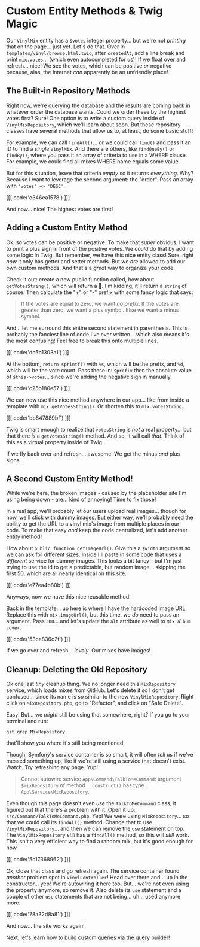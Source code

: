 # Custom Entity Methods & Twig Magic

Our `VinylMix` entity has a `$votes` integer property... but we're not *printing*
that on the page... just yet. Let's do that. Over in
`templates/vinyl/browse.html.twig`, after `createdAt`, add a line break
and print `mix.votes`... (which even autocompleted for us)! If we float over and
refresh... nice! We see the votes, which can be positive *or* negative because,
alas, the Internet *can* apparently be an unfriendly place!

## The Built-in Repository Methods

Right now, we're querying the database and the results are coming back in whatever
order the database wants. Could we order these by the highest votes first? Sure!
One option is to write a custom query inside of `VinylMixRepository`, which we'll
learn about soon. But these repository classes have several methods that allow us
to, at least, do some basic stuff!

For example, we can call `findAll()`... or we could call `find()` and
pass it an ID to find a *single* `VinylMix`. And there are others, like
`findOneBy()` or `findBy()`, where you pass it an array of criteria to use in
a WHERE clause. For example, we could find all mixes WHERE name equals some value.

But for this situation, leave that criteria *empty* so it returns *everything*.
Why? Because I want to leverage the second argument: the "order". Pass an
array with `'votes' => 'DESC'`.

[[[ code('e346ea1578') ]]]

And now... nice! The highest votes are first!

## Adding a Custom Entity Method

Ok, so votes can be positive or negative. To make that *super* obvious, I want
to print a plus sign in front of the positive votes. We *could* do that by adding
some logic in Twig. But remember, we have this nice entity class! Sure, right
*now* it only has getter and setter methods. But we *are* allowed to add our own
custom methods. And that's a *great* way to organize your code.

Check it out: create a new public function called, how about `getVotesString()`,
which will return a 🥝. I'm kidding, it'll return a `string` of course. Then calculate
the "+" or "-" prefix with some fancy logic that says:

> If the votes are equal to zero, we want *no prefix*. If the votes are greater
> than zero, we want a plus symbol. Else we want a minus symbol.

And... let me surround this entire second statement in parenthesis. This is probably
the fanciest line of code I've ever written... which also means it's the most
confusing! Feel free to break this onto multiple lines.

[[[ code('dc5b1303a1') ]]]

At the bottom, `return sprintf()` with `%s`, which will be the prefix, and
`%d`, which will be the vote count. Pass these in: `$prefix` then the absolute value
of `$this->votes`... since we're adding the negative sign in manually.

[[[ code('c25b180e57') ]]]

We can now use this nice method anywhere in our app... like from inside a template
with `mix.getVotesString()`. *Or* shorten this to `mix.votesString`.

[[[ code('bb847889bf') ]]]

Twig is smart enough to realize that `votesString` is *not* a real property...
but that there *is* a `getVotesString()` method. And so, it will call *that*.
Think of this as a virtual property inside of Twig.

If we fly back over and refresh... awesome! We get the minus *and* plus signs.

## A Second Custom Entity Method!

While we're here, the broken images - caused by the placeholder site
I'm using being down - are... kind of annoying! Time to fix those!

In a real app, we'll probably let our users upload real images... though for now,
we'll stick with dummy images. But either way, we'll probably need the ability to
get the URL to a vinyl mix's image from multiple places in our code. To make that
easy *and* keep the code centralized, let's add another entity method!

How about `public function getImageUrl()`. Give this a `$width` argument so we
can ask for different sizes. Inside I'll paste in some code that uses a *different*
service for dummy images. This looks a bit fancy - but I'm just trying to use the
id to get a predictable, but random image... skipping the first 50, which are all
nearly identical on this site.

[[[ code('e77ea4b80b') ]]]

Anyways, now we have this nice reusable method!

Back in the template... up here is where I have the hardcoded image URL. Replace
this with `mix.imageUrl()`, but this time, we *do* need to pass an argument. Pass
`300`... and let's update the `alt` attribute as well to `Mix album cover`.

[[[ code('53ce836c2f') ]]]

If we go over and refresh... *lovely*. Our mixes have images!

## Cleanup: Deleting the Old Repository

Ok one last *tiny* cleanup thing. We no longer need this `MixRepository` service,
which loads mixes from GitHub. Let's delete it so I don't get confused... since
its name is *so* similar to the new `VinylMixRepository`. Right click on `MixRepository.php`, go to "Refactor", and click on "Safe Delete".

Easy! But... we *might* still be using that somewhere, right? If you go to your
terminal and run:

```terminal
git grep MixRepository
```

that'll show you where it's still being mentioned.

Though, Symfony's service container is so smart, it will often *tell* us if we've
messed something up, like if we're still using a service that doesn't exist. Watch.
Try refreshing any page. Yup!

> Cannot autowire service `App\Command\TalkToMeCommand`: argument
> `$mixRepository` of method `__construct()` has type `App\Service\MixRepository`.

Even though this page doesn't even *use* the `TalkToMeCommand` class, it figured
out that there's a problem with it. Open it up: `src/Command/TalkToMeCommand.php`.
Yep! We were using `MixRepository`... so that we could call its `findAll()` method.
Change that to use `VinylMixRepository`... and then we can remove the `use` statement
on top. The `VinylMixRepository` *still* has a `findAll()` method, so this will
*still* work. This isn't a very efficient way to find a random mix, but it's good
enough for now.

[[[ code('5c17368962') ]]]

Ok, close that class and go refresh again. The service container found *another*
problem spot in `VinylController`! Head over there and... up in the constructor...
yep! We're autowiring it here too. But... we're not even using the property anymore,
so remove it. Also delete its `use` statement and a couple of other `use`
statements that are not being... uh... used anymore more.

[[[ code('78a32d8a81') ]]]

And now... the site works again!

Next, let's learn how to build custom queries via the query builder!
